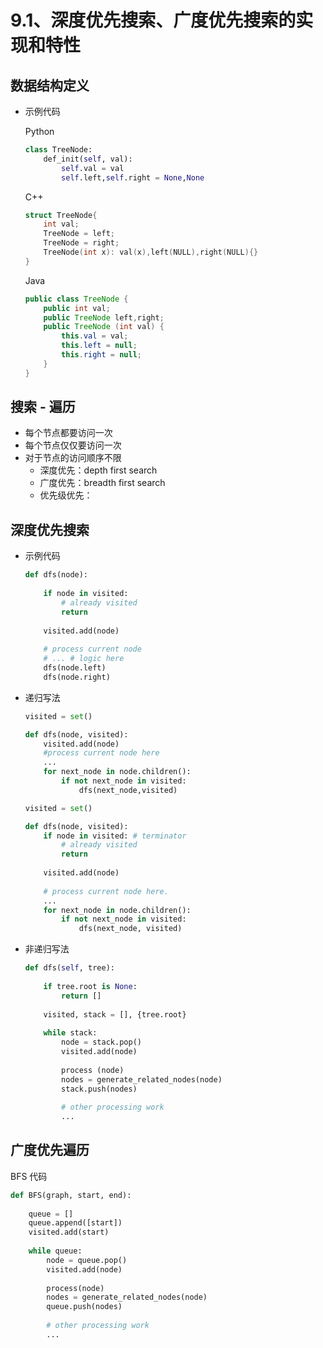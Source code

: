 # 9.1、深度优先搜索、广度优先搜索的实现和特性

## 数据结构定义

* 示例代码

  Python

  ~~~python
  class TreeNode:
      def_init(self, val):
          self.val = val
          self.left,self.right = None,None
  ~~~

  C++

  ~~~c++
  struct TreeNode{
      int val;
      TreeNode = left;
      TreeNode = right;
      TreeNode(int x): val(x),left(NULL),right(NULL){}
  }
  ~~~

  Java

  ~~~java
  public class TreeNode {
      public int val;
      public TreeNode left,right;
      public TreeNode (int val) {
          this.val = val;
          this.left = null;
          this.right = null;
      }
  }
  ~~~



## 搜索 - 遍历

* 每个节点都要访问一次
* 每个节点仅仅要访问一次
* 对于节点的访问顺序不限
  - 深度优先：depth first search
  - 广度优先：breadth first search
  - 优先级优先：

 ## 深度优先搜索 

* 示例代码

  ~~~python
  def dfs(node):
      
      if node in visited:
          # already visited
          return
      
      visited.add(node)
      
      # process current node
      # ... # logic here
      dfs(node.left)
      dfs(node.right)
  ~~~

* 递归写法

  ~~~python
  visited = set()
  
  def dfs(node, visited):
      visited.add(node)
      #process current node here
      ...
      for next_node in node.children():
          if not next_node in visited:
              dfs(next_node,visited)
  ~~~

  ~~~python
  visited = set()
  
  def dfs(node, visited):
      if node in visited: # terminator
          # already visited
          return
      
      visited.add(node)
      
      # process current node here.
      ...
      for next_node in node.children():
          if not next_node in visited:
              dfs(next_node, visited)
  ~~~

* 非递归写法

  ~~~python
  def dfs(self, tree):
      
      if tree.root is None:
          return []
      
      visited, stack = [], {tree.root}
      
      while stack:
          node = stack.pop()
          visited.add(node)
          
          process (node)
          nodes = generate_related_nodes(node)
          stack.push(nodes)
          
          # other processing work
          ...
  ~~~



## 广度优先遍历

BFS 代码

~~~python
def BFS(graph, start, end):
    
    queue = []
    queue.append([start])
    visited.add(start)
    
    while queue:
        node = queue.pop()
        visited.add(node)
        
        process(node)
        nodes = generate_related_nodes(node)
        queue.push(nodes)
        
        # other processing work
        ...
~~~

